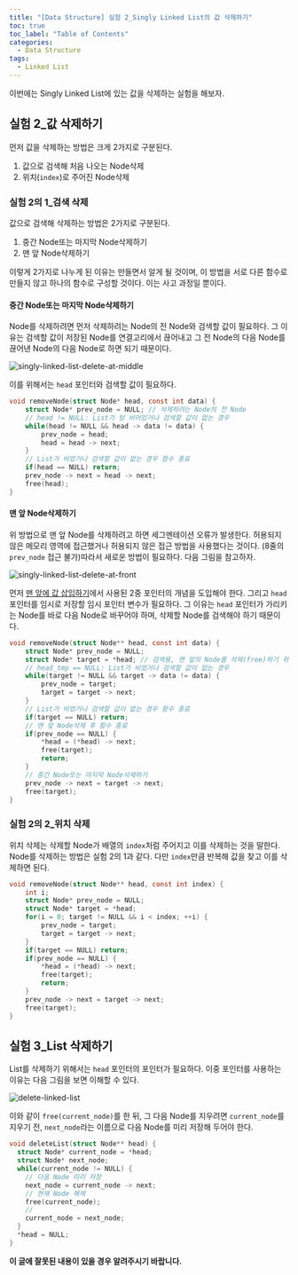 ```yaml
---
title: "[Data Structure] 실험 2_Singly Linked List의 값 삭제하기"
toc: true
toc_label: "Table of Contents"
categories:
  - Data Structure
tags:
  - Linked List
---
```


이번에는 Singly Linked List에 있는 값을 삭제하는 실험을 해보자.

## 실험 2_값 삭제하기

먼저 값을 삭제하는 방법은 크게 2가지로 구분된다.

1. 값으로 검색해 처음 나오는  Node삭제
2. 위치(`index`)로 주어진 Node삭제

### 실험 2의 1_검색 삭제

값으로 검색해 삭제하는 방법은 2가지로 구분된다.

1. 중간 Node또는 마지막 Node삭제하기
2. 맨 앞 Node삭제하기

이렇게 2가지로 나누게 된 이유는 만들면서 알게 될 것이며, 이 방법을 서로 다른 함수로 만들지 않고 하나의 함수로 구성할 것이다. 이는 사고 과정일 뿐이다.

#### 중간 Node또는 마지막 Node삭제하기

Node를 삭제하려면 먼저 삭제하려는 Node의 전 Node와 검색할 값이 필요하다. 그 이유는 검색할 값이 저장된 Node를 연결고리에서 끊어내고 그 전 Node의 다음 Node를 끊어낸 Node의 다음 Node로 하면 되기 때문이다.

![singly-linked-list-delete-at-middle](https://officialmansu.github.io/assets/img/singly-linked-list-delete-at-middle.svg)

이를 위해서는 `head` 포인터와 검색할 값이 필요하다.

```c
void removeNode(struct Node* head, const int data) {
    struct Node* prev_node = NULL; // 삭제하려는 Node의 전 Node
    // head != NULL: List가 텅 비어있거나 검색할 값이 없는 경우
    while(head != NULL && head -> data != data) {
        prev_node = head;
        head = head -> next;
    }
    // List가 비었거나 검색할 값이 없는 경우 함수 종료
    if(head == NULL) return;
    prev_node -> next = head -> next;
    free(head);
}
```

#### 맨 앞 Node삭제하기

위 방법으로 맨 앞 Node를 삭제하려고 하면 세그멘테이션 오류가 발생한다. 허용되지 않은 메모리 영역에 접근했거나 허용되지 않은 접근 방법을 사용했다는 것이다. (8줄의 `prev_node` 접근 불가)따라서 새로운 방법이 필요하다. 다음 그림을 참고하자.

![singly-linked-list-delete-at-front](https://officialmansu.github.io/assets/img/singly-linked-list-delete-at-front.svg)

먼저 [맨 앞에 값 삽입하기](https://officialmansu.github.io/data%20structure/singly-linked-list-insert/#%EC%8B%A4%ED%97%98-1%EC%9D%98-1_list%EC%9D%98-%EB%A7%A8-%EC%95%9E%EC%97%90-%EC%B6%94%EA%B0%80%ED%95%98%EA%B8%B0)에서 사용된 2중 포인터의 개념을 도입해야 한다. 그리고 `head` 포인터를 임시로 저장할 임시 포인터 변수가 필요하다. 그 이유는 `head` 포인터가 가리키는 Node를 바로 다음 Node로 바꾸어야 하며, 삭제할 Node를 검색해야 하기 때문이다.

```c
void removeNode(struct Node** head, const int data) {
    struct Node* prev_node = NULL;
    struct Node* target = *head; // 검색용, 맨 앞의 Node를 삭제(free)하기 위함
    // head_tmp == NULL: List가 비었거나 검색할 값이 없는 경우
    while(target != NULL && target -> data != data) {
        prev_node = target;
        target = target -> next;
    }
    // List가 비었거나 검색할 값이 없는 경우 함수 종료
    if(target == NULL) return;
    // 맨 앞 Node삭제 후 함수 종료
    if(prev_node == NULL) {
        *head = (*head) -> next;
        free(target);
        return;
    }
    // 중간 Node또는 마지막 Node삭제하기
    prev_node -> next = target -> next;
    free(target);
}
```

### 실험 2의 2_위치 삭제

위치 삭제는 삭제할 Node가 배열의 `index`처럼 주어지고 이를 삭제하는 것을 말한다. Node를 삭제하는 방법은 실험 2의 1과 같다. 다만 `index`만큼 반복해 값을 찾고 이를 삭제하면 된다.

```c
void removeNode(struct Node** head, const int index) {
    int i;
    struct Node* prev_node = NULL;
    struct Node* target = *head;
    for(i = 0; target != NULL && i < index; ++i) {
        prev_node = target;
        target = target -> next;
    }
    if(target == NULL) return;
    if(prev_node == NULL) {
        *head = (*head) -> next;
        free(target);
        return;
    }
    prev_node -> next = target -> next;
    free(target);
}
```

## 실험 3_List 삭제하기

List를 삭제하기 위해서는 `head` 포인터의 포인터가 필요하다. 이중 포인터를 사용하는 이유는 다음 그림을 보면 이해할 수 있다.

![delete-linked-list](https://officialmansu.github.io/assets/img/delete-linked-list-1587989183510.svg)

이와 같이 `free(current_node)`를 한 뒤, 그 다음 Node를 지우려면 `current_node`를 지우기 전, `next_node`라는 이름으로 다음 Node를 미리 저장해 두어야 한다.

```c
void deleteList(struct Node** head) {
  struct Node* current_node = *head;
  struct Node* next_node;
  while(current_node != NULL) {
    // 다음 Node 미리 저장
    next_node = current_node -> next;
    // 현재 Node 해제
    free(current_node);
    // 
    current_node = next_node;
  }
  *head = NULL;
}
```

__이 글에 잘못된 내용이 있을 경우 알려주시기 바랍니다.__